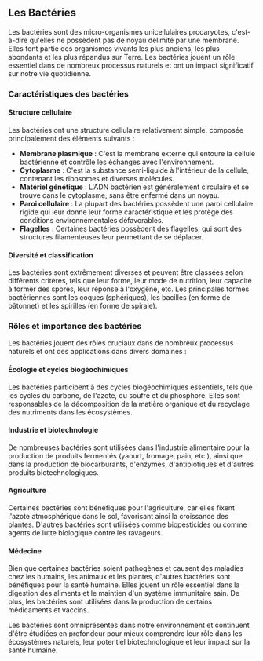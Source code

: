 ## Les Bactéries

Les bactéries sont des micro-organismes unicellulaires procaryotes, c'est-à-dire qu'elles ne possèdent pas de noyau délimité par une membrane. Elles font partie des organismes vivants les plus anciens, les plus abondants et les plus répandus sur Terre. Les bactéries jouent un rôle essentiel dans de nombreux processus naturels et ont un impact significatif sur notre vie quotidienne.

### Caractéristiques des bactéries

#### Structure cellulaire

Les bactéries ont une structure cellulaire relativement simple, composée principalement des éléments suivants :

- **Membrane plasmique** : C'est la membrane externe qui entoure la cellule bactérienne et contrôle les échanges avec l'environnement.
- **Cytoplasme** : C'est la substance semi-liquide à l'intérieur de la cellule, contenant les ribosomes et diverses molécules.
- **Matériel génétique** : L'ADN bactérien est généralement circulaire et se trouve dans le cytoplasme, sans être enfermé dans un noyau.
- **Paroi cellulaire** : La plupart des bactéries possèdent une paroi cellulaire rigide qui leur donne leur forme caractéristique et les protège des conditions environnementales défavorables.
- **Flagelles** : Certaines bactéries possèdent des flagelles, qui sont des structures filamenteuses leur permettant de se déplacer.

#### Diversité et classification

Les bactéries sont extrêmement diverses et peuvent être classées selon différents critères, tels que leur forme, leur mode de nutrition, leur capacité à former des spores, leur réponse à l'oxygène, etc. Les principales formes bactériennes sont les coques (sphériques), les bacilles (en forme de bâtonnet) et les spirilles (en forme de spirale).

### Rôles et importance des bactéries

Les bactéries jouent des rôles cruciaux dans de nombreux processus naturels et ont des applications dans divers domaines :

#### Écologie et cycles biogéochimiques

Les bactéries participent à des cycles biogéochimiques essentiels, tels que les cycles du carbone, de l'azote, du soufre et du phosphore. Elles sont responsables de la décomposition de la matière organique et du recyclage des nutriments dans les écosystèmes.

#### Industrie et biotechnologie

De nombreuses bactéries sont utilisées dans l'industrie alimentaire pour la production de produits fermentés (yaourt, fromage, pain, etc.), ainsi que dans la production de biocarburants, d'enzymes, d'antibiotiques et d'autres produits biotechnologiques.

#### Agriculture

Certaines bactéries sont bénéfiques pour l'agriculture, car elles fixent l'azote atmosphérique dans le sol, favorisant ainsi la croissance des plantes. D'autres bactéries sont utilisées comme biopesticides ou comme agents de lutte biologique contre les ravageurs.

#### Médecine

Bien que certaines bactéries soient pathogènes et causent des maladies chez les humains, les animaux et les plantes, d'autres bactéries sont bénéfiques pour la santé humaine. Elles jouent un rôle essentiel dans la digestion des aliments et le maintien d'un système immunitaire sain. De plus, les bactéries sont utilisées dans la production de certains médicaments et vaccins.

Les bactéries sont omniprésentes dans notre environnement et continuent d'être étudiées en profondeur pour mieux comprendre leur rôle dans les écosystèmes naturels, leur potentiel biotechnologique et leur impact sur la santé humaine.